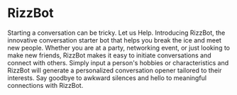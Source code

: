# RizzBot


Starting a conversation can be tricky. Let us Help. Introducing RizzBot, the innovative conversation starter bot that helps you break the ice and meet new people. 
Whether you are at a party, networking event, or just looking to make new friends, RizzBot makes it easy to initiate conversations and connect with others. 
Simply input a person's hobbies or characteristics and RizzBot will generate a personalized conversation opener tailored to their interests.
Say goodbye to awkward silences and hello to meaningful connections with RizzBot. 
